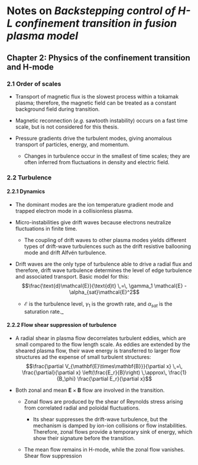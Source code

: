 # Notes on _Backstepping control of H-L confinement transition in fusion plasma model_
## Chapter 2: Physics of the confinement transition and H-mode
### 2.1 Order of scales

+ Transport of magnetic flux is the slowest process within a tokamak plasma; therefore, the magnetic field can be treated as a constant background field during transition.

+ Magnetic reconnection (_e.g._ sawtooth instability) occurs on a fast time scale, but is not considered for this thesis.

+ Pressure gradients drive the turbulent modes, giving anomalous transport of particles, energy, and momentum.

	+ Changes in turbulence occur in the smallest of time scales; they are often inferred from fluctuations in density and electric field.

### 2.2 Turbulence
#### 2.2.1 Dynamics

+ The dominant modes are the ion temperature gradient mode and trapped electron mode in a collisionless plasma.

+ Micro-instabilities give drift waves because electrons neutralize fluctuations in finite time.

	+ The coupling of drift waves to other plasma modes yields different types of drift-wave turbulences such as the drift resistive ballooning mode and drift Alfvén turbulence.

+ Drift waves are the only type of turbulence able to drive a radial flux and therefore, drift wave turbulence determines the level of edge turbulence and associated transport. Basic model for this:
	$$\frac{\text{d}\mathcal{E}}{\text{d}t} \,=\, \gamma_1 \mathcal{E} - \alpha_{sat}\mathcal{E}^2$$

	+ $\mathcal{E}$ is the turbulence level, $\gamma_1$ is the growth rate, and $\alpha_{sat}$ is the saturation rate._

#### 2.2.2 Flow shear suppression of turbulence

+ A radial shear in plasma flow decorrelates turbulent eddies, which are small compared to the flow length scale. As eddies are extended by the sheared plasma flow, their wave energy is transferred to larger flow structures ad the expense of small turbulent structures:
	$$\frac{\partial V_{\mathbf{E}\times\mathbf{B}}}{\partial x} \,=\, \frac{\partial}{\partial x} \left(\frac{E_r}{B}\right) \,\approx\, \frac{1}{B_\phi} \frac{\partial E_r}{\partial x}$$

+ Both zonal and mean $\mathbf{E}\times\mathbf{B}$ flow are involved in the transition.

	+ Zonal flows are produced by the shear of Reynolds stress arising from correlated radial and poloidal fluctuations.

		+ Its shear suppresses the drift-wave turbulence, but the mechanism is damped by ion-ion collisions or flow instabilities. Therefore, zonal flows provide a temporary sink of energy, which show their signature before the transition.

	+ The mean flow remains in H-mode, while the zonal flow vanishes. Shear flow suppression 
